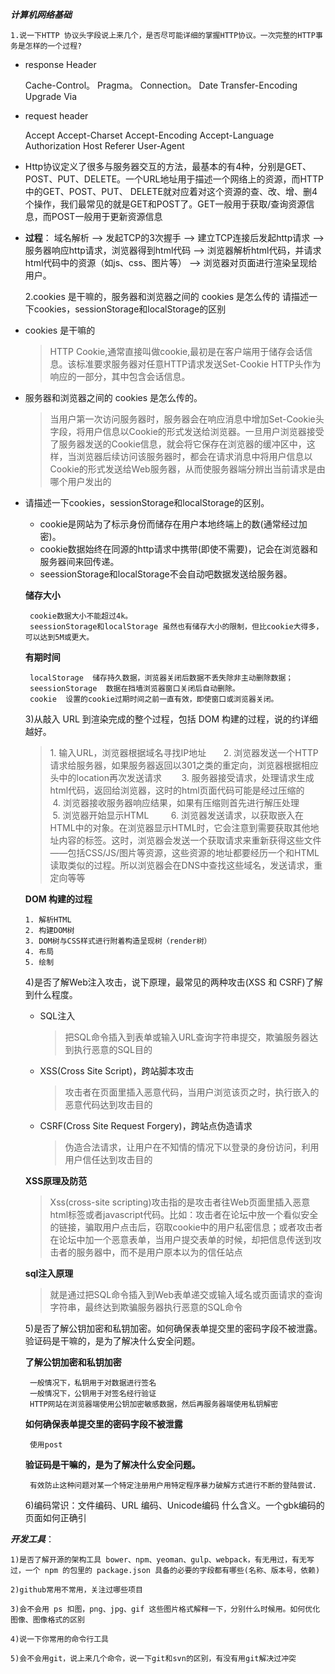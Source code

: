 ***计算机网络基础***

    1.说一下HTTP 协议头字段说上来几个，是否尽可能详细的掌握HTTP协议。一次完整的HTTP事务是怎样的一个过程?
-  response Header 

    Cache-Control。
    Pragma。
    Connection。
    Date
    Transfer-Encoding
    Upgrade
    Via        
-   request header

    Accept
    Accept-Charset
    Accept-Encoding
    Accept-Language
    Authorization
    Host
    Referer
    User-Agent


- Http协议定义了很多与服务器交互的方法，最基本的有4种，分别是GET、POST、PUT、DELETE。一个URL地址用于描述一个网络上的资源，而HTTP中的GET、POST、PUT、 DELETE就对应着对这个资源的查、改、增、删4个操作，我们最常见的就是GET和POST了。GET一般用于获取/查询资源信息，而POST一般用于更新资源信息

- **过程**：
域名解析 --> 发起TCP的3次握手 --> 建立TCP连接后发起http请求 --> 服务器响应http请求，浏览器得到html代码 --> 浏览器解析html代码，并请求html代码中的资源（如js、css、图片等） --> 浏览器对页面进行渲染呈现给用户。



    2.cookies 是干嘛的，服务器和浏览器之间的 cookies 是怎么传的
    请描述一下cookies，sessionStorage和localStorage的区别
    
- cookies 是干嘛的
       
     >HTTP Cookie,通常直接叫做cookie,最初是在客户端用于储存会话信息。该标准要求服务器对任意HTTP请求发送Set-Cookie HTTP头作为响应的一部分，其中包含会话信息。
- 服务器和浏览器之间的 cookies 是怎么传的。
  
     >当用户第一次访问服务器时，服务器会在响应消息中增加Set-Cookie头字段，将用户信息以Cookie的形式发送给浏览器。一旦用户浏览器接受了服务器发送的Cookie信息，就会将它保存在浏览器的缓冲区中，这样，当浏览器后续访问该服务器时，都会在请求消息中将用户信息以Cookie的形式发送给Web服务器，从而使服务器端分辨出当前请求是由哪个用户发出的
-  请描述一下cookies，sessionStorage和localStorage的区别。
     - cookie是网站为了标示身份而储存在用户本地终端上的数(通常经过加密)。
     - cookie数据始终在同源的http请求中携带(即使不需要)，记会在浏览器和服务器间来回传递。
     - seessionStorage和localStorage不会自动吧数据发送给服务器。
  
    **储存大小**

        cookie数据大小不能超过4k。
        seessionStorage和localStorage 虽然也有储存大小的限制，但比cookie大得多，可以达到5M或更大。
    **有期时间**

        localStorage  储存持久数据，浏览器关闭后数据不丢失除非主动删除数据；
        seessionStorage  数据在挡墙浏览器窗口关闭后自动删除。
        cookie  设置的cookie过期时间之前一直有效，即使窗口或浏览器关闭。

    3)从敲入 URL 到渲染完成的整个过程，包括 DOM 构建的过程，说的约详细越好。
      > 1. 输入URL，浏览器根据域名寻找IP地址
      2. 浏览器发送一个HTTP请求给服务器，如果服务器返回以301之类的重定向，浏览器根据相应头中的location再次发送请求
       3. 服务器接受请求，处理请求生成html代码，返回给浏览器，这时的html页面代码可能是经过压缩的
       4. 浏览器接收服务器响应结果，如果有压缩则首先进行解压处理
       5. 浏览器开始显示HTML 
       6. 浏览器发送请求，以获取嵌入在HTML中的对象。在浏览器显示HTML时，它会注意到需要获取其他地址内容的标签。这时，浏览器会发送一个获取请求来重新获得这些文件——包括CSS/JS/图片等资源，这些资源的地址都要经历一个和HTML读取类似的过程。所以浏览器会在DNS中查找这些域名，发送请求，重定向等等

      **DOM 构建的过程**

       1. 解析HTML
       2. 构建DOM树
       3. DOM树与CSS样式进行附着构造呈现树（render树）
       4. 布局
       5. 绘制
    4)是否了解Web注入攻击，说下原理，最常见的两种攻击(XSS 和 CSRF)了解到什么程度。
      
     - SQL注入

        >把SQL命令插入到表单或输入URL查询字符串提交，欺骗服务器达到执行恶意的SQL目的
    
     - XSS(Cross Site Script)，跨站脚本攻击

        >攻击者在页面里插入恶意代码，当用户浏览该页之时，执行嵌入的恶意代码达到攻击目的

     - CSRF(Cross Site Request Forgery)，跨站点伪造请求

        >伪造合法请求，让用户在不知情的情况下以登录的身份访问，利用用户信任达到攻击目的

    **XSS原理及防范**

    >Xss(cross-site scripting)攻击指的是攻击者往Web页面里插入恶意html标签或者javascript代码。比如：攻击者在论坛中放一个看似安全的链接，骗取用户点击后，窃取cookie中的用户私密信息；或者攻击者在论坛中加一个恶意表单，当用户提交表单的时候，却把信息传送到攻击者的服务器中，而不是用户原本以为的信任站点

    **sql注入原理**

    >就是通过把SQL命令插入到Web表单递交或输入域名或页面请求的查询字符串，最终达到欺骗服务器执行恶意的SQL命令


    5)是否了解公钥加密和私钥加密。如何确保表单提交里的密码字段不被泄露。验证码是干嘛的，是为了解决什么安全问题。

    **了解公钥加密和私钥加密**
        
        一般情况下，私钥用于对数据进行签名
        一般情况下，公钥用于对签名经行验证
        HTTP网站在浏览器端使用公钥加密敏感数据，然后再服务器端使用私钥解密

    **如何确保表单提交里的密码字段不被泄露**

        使用post
    
    **验证码是干嘛的，是为了解决什么安全问题。**

        有效防止这种问题对某一个特定注册用户用特定程序暴力破解方式进行不断的登陆尝试.

    6)编码常识：文件编码、URL 编码、Unicode编码 什么含义。一个gbk编码的页面如何正确引

***开发工具***：


    1)是否了解开源的架构工具 bower、npm、yeoman、gulp、webpack，有无用过，有无写过，一个 npm 的包里的 package.json 具备的必要的字段都有哪些(名称、版本号，依赖)

    2)github常用不常用，关注过哪些项目

    3)会不会用 ps 扣图，png、jpg、gif 这些图片格式解释一下，分别什么时候用。如何优化图像、图像格式的区别

    4)说一下你常用的命令行工具

    5)会不会用git，说上来几个命令，说一下git和svn的区别，有没有用git解决过冲突
